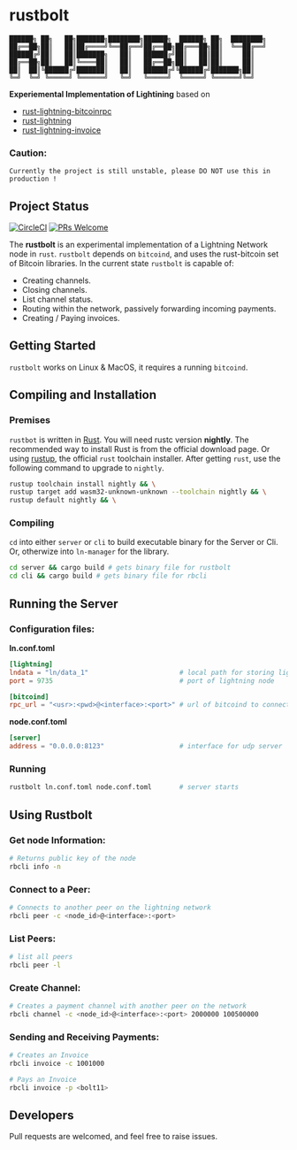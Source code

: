# rustbolt
```
██████╗ ██╗   ██╗███████╗████████╗██████╗  ██████╗ ██╗  ████████╗
██╔══██╗██║   ██║██╔════╝╚══██╔══╝██╔══██╗██╔═══██╗██║  ╚══██╔══╝
██████╔╝██║   ██║███████╗   ██║   ██████╔╝██║   ██║██║     ██║   
██╔══██╗██║   ██║╚════██║   ██║   ██╔══██╗██║   ██║██║     ██║   
██║  ██║╚██████╔╝███████║   ██║   ██████╔╝╚██████╔╝███████╗██║   
╚═╝  ╚═╝ ╚═════╝ ╚══════╝   ╚═╝   ╚═════╝  ╚═════╝ ╚══════╝╚═╝   
```
__Experiemental Implementation of Lightining__ based on 
* [rust-lightning-bitcoinrpc](https://github.com/TheBlueMatt/rust-lightning-bitcoinrpc)
* [rust-lightning](https://github.com/rust-bitcoin/rust-lightning)
* [rust-lightning-invoice](https://github.com/rust-bitcoin/rust-lightning-invoice)

### Caution:
```
Currently the project is still unstable, please DO NOT use this in production !
```

## Project Status
[![CircleCI](https://circleci.com/gh/knarfytrebil/rust-lightning-bitcoinrpc.svg?style=shield)](https://circleci.com/gh/knarfytrebil/rust-lightning-bitcoinrpc) 
[![PRs Welcome](https://img.shields.io/badge/PRs-welcome-brightgreen.svg?style=shield)](http://makeapullrequest.com)

The __rustbolt__ is an experimental implementation of a Lightning Network node in `rust`. `rustbolt` depends on `bitcoind`, and uses the rust-bitcoin set of Bitcoin libraries. In the current state `rustbolt` is capable of:
* Creating channels.
* Closing channels.
* List channel status.
* Routing within the network, passively forwarding incoming payments.
* Creating / Paying invoices.

## Getting Started
`rustbolt` works on Linux & MacOS, it requires a running `bitcoind`.

## Compiling and Installation
### Premises
`rustbot` is written in [Rust](https://www.rust-lang.org/). You will need rustc version __nightly__. The recommended way to install Rust is from the official download page. Or using [rustup](https://rustup.rs/), the official `rust` toolchain installer. 
After getting `rust`, use the following command to upgrade to `nightly`.
```bash
rustup toolchain install nightly && \
rustup target add wasm32-unknown-unknown --toolchain nightly && \
rustup default nightly && \
```

### Compiling
`cd` into either `server` or `cli` to build executable binary for the Server or Cli. Or, otherwize into `ln-manager` for the library.
```bash
cd server && cargo build # gets binary file for rustbolt
cd cli && cargo build # gets binary file for rbcli
```

## Running the Server
### Configuration files:
__ln.conf.toml__ 
```toml
[lightning]
lndata = "ln/data_1"                       # local path for storing lightning data
port = 9735                                # port of lightning node

[bitcoind]
rpc_url = "<usr>:<pwd>@<interface>:<port>" # url of bitcoind to connect to.
```
__node.conf.toml__
```toml
[server]
address = "0.0.0.0:8123"                   # interface for udp server
```
### Running
```bash
rustbolt ln.conf.toml node.conf.toml       # server starts
```

## Using Rustbolt
### Get node Information:
```bash
# Returns public key of the node
rbcli info -n
```
### Connect to a Peer:
```bash
# Connects to another peer on the lightning network
rbcli peer -c <node_id>@<interface>:<port>
```
### List Peers:
```bash
# list all peers
rbcli peer -l
```
### Create Channel:
```bash
# Creates a payment channel with another peer on the network
rbcli channel -c <node_id>@<interface>:<port> 2000000 100500000
```
### Sending and Receiving Payments:
```bash
# Creates an Invoice
rbcli invoice -c 1001000
```
```bash
# Pays an Invoice
rbcli invoice -p <bolt11>
```

## Developers
Pull requests are welcomed, and feel free to raise issues.
